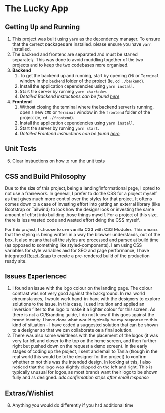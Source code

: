 # The Lucky App

## Getting Up and Running
1. This project was built using `yarn` as the dependency manager. To ensure that the correct packages are installed, please ensure you have `yarn` installed.
2. The backend and frontend are separated and must be started separately. This was done to avoid muddling together of the two projects and to keep the two codebases more organised.
3. **Backend**
   1. To get the backend up and running, start by opening `CMD` or `Terminal` window in the `backend` folder of the project (ie, `cd ./backend`).
   2. Install the application dependencies using `yarn install`.
   3. Start the server by running `yarn start:dev`.
   4. _Detailed Backend instructions can be found [here](/backend/README.md)_
4. **Frontend**
   1. Without closing the terminal where the backend server is running, open a new `CMD` or `Terminal` window in the `frontend` folder of the project (ie, `cd ./frontend`).
   2. Install the application dependencies using `yarn install`.
   3. Start the server by running `yarn start`.
   4. _Detailed Frontend instructions can be found [here](/frontend/README.md)_

## Unit Tests
5. Clear instructions on how to run the unit tests

## CSS and Build Philosophy
Due to the size of this project, being a landing/informational page, I opted to not use a framework. In general, I prefer to do the CSS for a project myself as that gives much more control over the styles for that project. It oftens comes down to a case of investing effort into getting an external library (like Bootstrap or Tailwind) to look how the designs look or investing the same amount of effort into building those things myself. For a project of this size, there is less wasted code and wasted effort doing the CSS myself.

For this project, I choose to use vanilla CSS with CSS Modules. This means that the styling is being written in a way the browser understands, out of the box. It also means that all the styles are processed and parsed at build time (as opposed to something like styled-components). I am using CSS variables for style variables and for SEO and page performance, I have integrated [React-Snap](https://www.npmjs.com/package/react-snap) to create a pre-rendered build of the production ready site.

## Issues Experienced
1. I found an issue with the logo colour on the landing page. The colour contrast was not very good against the background. In real world circumstances, I would work hand-in-hand with the designers to explore solutions to the issue. In this case, I used intuition and applied an inversion filter to the logo to make it a lighter colour for this screen. As there is not a CI/Branding guide, I do not know if this goes against the brand identity. I have done what would typically be my response to this kind of situation - I have coded a suggested solution that can be shown to a designer so that we can collaborate on a final solution.
2. There was also some weirdness with the placement of the logos (it was very far left and closer to the top on the home screen, and then further right but pushed down on the request a demo screen). In the early stages of coding up the project, I sent and email to Tania (though in the real world this would be to the designer for the project) to confirm whether or not this was the intended design. In looking at this, I also noticed that the logo was slightly clipped on the left and right. This is typically unusual for logos, as most brands want their logo to be shown fully and as designed. *add confirmation steps after email response*

## Extras/Wishlist
8. Anything you would do differently if you had additional time
